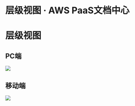 # 层级视图 · AWS PaaS文档中心

# 层级视图

## PC端

[![](https://helpcdn.awspaas.com/picture/picture/202309/33fe7712a69948dfa68560eb688813f9.png)](<https://helpcdn.awspaas.com/picture/picture/202309/33fe7712a69948dfa68560eb688813f9.png>)

## 移动端

[![](https://helpcdn.awspaas.com/picture/picture/202309/836a003eec0e479c9951c61be9fc5e23.png)](<https://helpcdn.awspaas.com/picture/picture/202309/836a003eec0e479c9951c61be9fc5e23.png>)